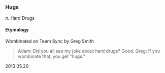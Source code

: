 ### Hugs

*n.* Hard Drugs

#### Etymology

Wombinated on Team Sync by Greg Smith

> Adam: Did you all see my joke about hard drugs? Good.
> Greg: If you wombinate that, you get "hugs."

2013.05.20
